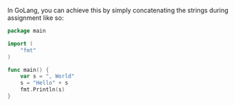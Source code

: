 In GoLang, you can achieve this by simply concatenating the strings during assignment like so:

```Go
package main

import (
	"fmt"
)

func main() {
	var s = ", World"
	s = "Hello" + s
	fmt.Println(s)
}
```
